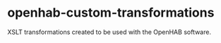 openhab-custom-transformations
==============================

XSLT transformations created to be used with the OpenHAB software.
